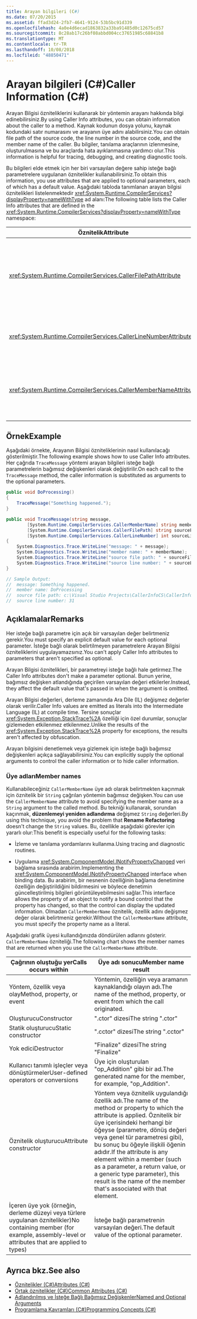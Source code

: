 ```yaml
---
title: Arayan bilgileri (C#)
ms.date: 07/20/2015
ms.assetid: ffad3d24-2fb7-4641-9124-53b5bc91d339
ms.openlocfilehash: 4a0e4d6ecad1863832a33ba91485d0c12675cd57
ms.sourcegitcommit: 8c28ab17c26bf08abbd004cc37651985c68841b8
ms.translationtype: MT
ms.contentlocale: tr-TR
ms.lasthandoff: 10/08/2018
ms.locfileid: "48850471"
---
```

# <a name="caller-information-c"></a><span data-ttu-id="e25d6-102">Arayan bilgileri (C#)</span><span class="sxs-lookup"><span data-stu-id="e25d6-102">Caller Information (C#)</span></span>

<span data-ttu-id="e25d6-103">Arayan Bilgisi özniteliklerini kullanarak bir yöntemin arayanı hakkında bilgi edinebilirsiniz.</span><span class="sxs-lookup"><span data-stu-id="e25d6-103">By using Caller Info attributes, you can obtain information about the caller to a method.</span></span> <span data-ttu-id="e25d6-104">Kaynak kodunun dosya yolunu, kaynak kodundaki satır numarasını ve arayanın üye adını alabilirsiniz.</span><span class="sxs-lookup"><span data-stu-id="e25d6-104">You can obtain file path of the source code, the line number in the source code, and the member name of the caller.</span></span> <span data-ttu-id="e25d6-105">Bu bilgiler, tanılama araçlarının izlenmesine, oluşturulmasına ve bu araçlarda hata ayıklanmasına yardımcı olur.</span><span class="sxs-lookup"><span data-stu-id="e25d6-105">This information is helpful for tracing, debugging, and creating diagnostic tools.</span></span>

<span data-ttu-id="e25d6-106">Bu bilgileri elde etmek için her biri varsayılan değere sahip isteğe bağlı parametrelere uygulanan öznitelikler kullanabilirsiniz.</span><span class="sxs-lookup"><span data-stu-id="e25d6-106">To obtain this information, you use attributes that are applied to optional parameters, each of which has a default value.</span></span> <span data-ttu-id="e25d6-107">Aşağıdaki tabloda tanımlanan arayan bilgisi öznitelikleri listelenmektedir <xref:System.Runtime.CompilerServices?displayProperty=nameWithType> ad alanı:</span><span class="sxs-lookup"><span data-stu-id="e25d6-107">The following table lists the Caller Info attributes that are defined in the <xref:System.Runtime.CompilerServices?displayProperty=nameWithType> namespace:</span></span>

|<span data-ttu-id="e25d6-108">Öznitelik</span><span class="sxs-lookup"><span data-stu-id="e25d6-108">Attribute</span></span>|<span data-ttu-id="e25d6-109">Açıklama</span><span class="sxs-lookup"><span data-stu-id="e25d6-109">Description</span></span>|<span data-ttu-id="e25d6-110">Tür</span><span class="sxs-lookup"><span data-stu-id="e25d6-110">Type</span></span>|
|---|---|---|
|<xref:System.Runtime.CompilerServices.CallerFilePathAttribute>|<span data-ttu-id="e25d6-111">Kaynak dosyasının arayanı içeren tam yolu.</span><span class="sxs-lookup"><span data-stu-id="e25d6-111">Full path of the source file that contains the caller.</span></span> <span data-ttu-id="e25d6-112">Bu, derleme zamanındaki dosya yoludur.</span><span class="sxs-lookup"><span data-stu-id="e25d6-112">This is the file path at compile time.</span></span>|`String`|
|<xref:System.Runtime.CompilerServices.CallerLineNumberAttribute>|<span data-ttu-id="e25d6-113">Yöntemin çağrıldığı kaynak dosyadaki satır numarası.</span><span class="sxs-lookup"><span data-stu-id="e25d6-113">Line number in the source file at which the method is called.</span></span>|`Integer`|
|<xref:System.Runtime.CompilerServices.CallerMemberNameAttribute>|<span data-ttu-id="e25d6-114">Arayanın yöntemi veya özellik adı.</span><span class="sxs-lookup"><span data-stu-id="e25d6-114">Method or property name of the caller.</span></span> <span data-ttu-id="e25d6-115">Bkz: [üye adları](#member-names) bu konuda.</span><span class="sxs-lookup"><span data-stu-id="e25d6-115">See [Member Names](#member-names) later in this topic.</span></span>|`String`|

## <a name="example"></a><span data-ttu-id="e25d6-116">Örnek</span><span class="sxs-lookup"><span data-stu-id="e25d6-116">Example</span></span>

<span data-ttu-id="e25d6-117">Aşağıdaki örnekte, Arayanın Bilgisi özniteliklerinin nasıl kullanılacağı gösterilmiştir.</span><span class="sxs-lookup"><span data-stu-id="e25d6-117">The following example shows how to use Caller Info attributes.</span></span> <span data-ttu-id="e25d6-118">Her çağrıda `TraceMessage` yöntemi arayan bilgileri isteğe bağlı parametrelerin bağımsız değişkenleri olarak değiştirilir.</span><span class="sxs-lookup"><span data-stu-id="e25d6-118">On each call to the `TraceMessage` method, the caller information is substituted as arguments to the optional parameters.</span></span>

```csharp
public void DoProcessing()
{
    TraceMessage("Something happened.");
}

public void TraceMessage(string message,
        [System.Runtime.CompilerServices.CallerMemberName] string memberName = "",
        [System.Runtime.CompilerServices.CallerFilePath] string sourceFilePath = "",
        [System.Runtime.CompilerServices.CallerLineNumber] int sourceLineNumber = 0)
{
    System.Diagnostics.Trace.WriteLine("message: " + message);
    System.Diagnostics.Trace.WriteLine("member name: " + memberName);
    System.Diagnostics.Trace.WriteLine("source file path: " + sourceFilePath);
    System.Diagnostics.Trace.WriteLine("source line number: " + sourceLineNumber);
}

// Sample Output:
//  message: Something happened.
//  member name: DoProcessing
//  source file path: c:\Visual Studio Projects\CallerInfoCS\CallerInfoCS\Form1.cs
//  source line number: 31
```

## <a name="remarks"></a><span data-ttu-id="e25d6-119">Açıklamalar</span><span class="sxs-lookup"><span data-stu-id="e25d6-119">Remarks</span></span>

<span data-ttu-id="e25d6-120">Her isteğe bağlı parametre için açık bir varsayılan değer belirtmeniz gerekir.</span><span class="sxs-lookup"><span data-stu-id="e25d6-120">You must specify an explicit default value for each optional parameter.</span></span> <span data-ttu-id="e25d6-121">İsteğe bağlı olarak belirtilmeyen parametrelere Arayan Bilgisi özniteliklerini uygulayamazsınız.</span><span class="sxs-lookup"><span data-stu-id="e25d6-121">You can't apply Caller Info attributes to parameters that aren't specified as optional.</span></span>

<span data-ttu-id="e25d6-122">Arayan Bilgisi öznitelikleri, bir parametreyi isteğe bağlı hale getirmez.</span><span class="sxs-lookup"><span data-stu-id="e25d6-122">The Caller Info attributes don't make a parameter optional.</span></span> <span data-ttu-id="e25d6-123">Bunun yerine, bağımsız değişken atlandığında geçirilen varsayılan değeri etkilerler.</span><span class="sxs-lookup"><span data-stu-id="e25d6-123">Instead, they affect the default value that's passed in when the argument is omitted.</span></span>

<span data-ttu-id="e25d6-124">Arayan Bilgisi değerleri, derleme zamanında Ara Dile (IL) değişmez değerler olarak verilir.</span><span class="sxs-lookup"><span data-stu-id="e25d6-124">Caller Info values are emitted as literals into the Intermediate Language (IL) at compile time.</span></span> <span data-ttu-id="e25d6-125">Tersine sonuçlar <xref:System.Exception.StackTrace%2A> özelliği için özel durumlar, sonuçlar gizlemeden etkilenmez etkilenmez.</span><span class="sxs-lookup"><span data-stu-id="e25d6-125">Unlike the results of the <xref:System.Exception.StackTrace%2A> property for exceptions, the results aren't affected by obfuscation.</span></span>

<span data-ttu-id="e25d6-126">Arayan bilgisini denetlemek veya gizlemek için isteğe bağlı bağımsız değişkenleri açıkça sağlayabilirsiniz.</span><span class="sxs-lookup"><span data-stu-id="e25d6-126">You can explicitly supply the optional arguments to control the caller information or to hide caller information.</span></span>

### <a name="member-names"></a><span data-ttu-id="e25d6-127">Üye adları</span><span class="sxs-lookup"><span data-stu-id="e25d6-127">Member names</span></span>

<span data-ttu-id="e25d6-128">Kullanabileceğiniz `CallerMemberName` üye adı olarak belirtmekten kaçınmak için öznitelik bir `String` çağrılan yöntemin bağımsız değişken.</span><span class="sxs-lookup"><span data-stu-id="e25d6-128">You can use the `CallerMemberName` attribute to avoid specifying the member name as a `String` argument to the called method.</span></span> <span data-ttu-id="e25d6-129">Bu tekniği kullanarak, sorundan kaçınmak, **düzenlemeyi yeniden adlandırma** değişmez `String` değerleri.</span><span class="sxs-lookup"><span data-stu-id="e25d6-129">By using this technique, you avoid the problem that **Rename Refactoring** doesn't change the `String` values.</span></span> <span data-ttu-id="e25d6-130">Bu, özellikle aşağıdaki görevler için yararlı olur:</span><span class="sxs-lookup"><span data-stu-id="e25d6-130">This benefit is especially useful for the following tasks:</span></span>

- <span data-ttu-id="e25d6-131">İzleme ve tanılama yordamlarını kullanma.</span><span class="sxs-lookup"><span data-stu-id="e25d6-131">Using tracing and diagnostic routines.</span></span>

- <span data-ttu-id="e25d6-132">Uygulama <xref:System.ComponentModel.INotifyPropertyChanged> veri bağlama sırasında arabirim.</span><span class="sxs-lookup"><span data-stu-id="e25d6-132">Implementing the <xref:System.ComponentModel.INotifyPropertyChanged> interface when binding data.</span></span> <span data-ttu-id="e25d6-133">Bu arabirim, bir nesnenin özelliğinin bağlama denetimine özelliğin değiştirildiğini bildirmesini ve böylece denetimin güncelleştirilmiş bilgileri görüntüleyebilmesini sağlar.</span><span class="sxs-lookup"><span data-stu-id="e25d6-133">This interface allows the property of an object to notify a bound control that the property has changed, so that the control can display the updated information.</span></span> <span data-ttu-id="e25d6-134">Olmadan `CallerMemberName` öznitelik, özellik adını değişmez değer olarak belirtmeniz gerekir.</span><span class="sxs-lookup"><span data-stu-id="e25d6-134">Without the `CallerMemberName` attribute, you must specify the property name as a literal.</span></span>

<span data-ttu-id="e25d6-135">Aşağıdaki grafik üyesi kullandığınızda döndürülen adlarını gösterir. `CallerMemberName` özniteliği.</span><span class="sxs-lookup"><span data-stu-id="e25d6-135">The following chart shows the member names that are returned when you use the `CallerMemberName` attribute.</span></span>

|<span data-ttu-id="e25d6-136">Çağrının oluştuğu yer</span><span class="sxs-lookup"><span data-stu-id="e25d6-136">Calls occurs within</span></span>|<span data-ttu-id="e25d6-137">Üye adı sonucu</span><span class="sxs-lookup"><span data-stu-id="e25d6-137">Member name result</span></span>|
|-|-|
|<span data-ttu-id="e25d6-138">Yöntem, özellik veya olay</span><span class="sxs-lookup"><span data-stu-id="e25d6-138">Method, property, or event</span></span>|<span data-ttu-id="e25d6-139">Yöntemin, özelliğin veya aramanın kaynaklandığı olayın adı.</span><span class="sxs-lookup"><span data-stu-id="e25d6-139">The name of the method, property, or event from which the call originated.</span></span>|
|<span data-ttu-id="e25d6-140">Oluşturucu</span><span class="sxs-lookup"><span data-stu-id="e25d6-140">Constructor</span></span>|<span data-ttu-id="e25d6-141">".ctor" dizesi</span><span class="sxs-lookup"><span data-stu-id="e25d6-141">The string ".ctor"</span></span>|
|<span data-ttu-id="e25d6-142">Statik oluşturucu</span><span class="sxs-lookup"><span data-stu-id="e25d6-142">Static constructor</span></span>|<span data-ttu-id="e25d6-143">".cctor" dizesi</span><span class="sxs-lookup"><span data-stu-id="e25d6-143">The string ".cctor"</span></span>|
|<span data-ttu-id="e25d6-144">Yok edici</span><span class="sxs-lookup"><span data-stu-id="e25d6-144">Destructor</span></span>|<span data-ttu-id="e25d6-145">"Finalize" dizesi</span><span class="sxs-lookup"><span data-stu-id="e25d6-145">The string "Finalize"</span></span>|
|<span data-ttu-id="e25d6-146">Kullanıcı tanımlı işleçler veya dönüştürmeler</span><span class="sxs-lookup"><span data-stu-id="e25d6-146">User-defined operators or conversions</span></span>|<span data-ttu-id="e25d6-147">Üye için oluşturulan "op_Addition" gibi bir ad.</span><span class="sxs-lookup"><span data-stu-id="e25d6-147">The generated name for the member, for example, "op_Addition".</span></span>|
|<span data-ttu-id="e25d6-148">Öznitelik oluşturucu</span><span class="sxs-lookup"><span data-stu-id="e25d6-148">Attribute constructor</span></span>|<span data-ttu-id="e25d6-149">Yöntem veya öznitelik uygulandığı özellik adı.</span><span class="sxs-lookup"><span data-stu-id="e25d6-149">The name of the method or property to which the attribute is applied.</span></span> <span data-ttu-id="e25d6-150">Öznitelik bir üye içerisindeki herhangi bir öğeyse (parametre, dönüş değeri veya genel tür parametresi gibi), bu sonuç bu öğeyle ilişkili öğenin adıdır.</span><span class="sxs-lookup"><span data-stu-id="e25d6-150">If the attribute is any element within a member (such as a parameter, a return value, or a generic type parameter), this result is the name of the member that's associated with that element.</span></span>|
|<span data-ttu-id="e25d6-151">İçeren üye yok (örneğin, derleme düzeyi veya türlere uygulanan öznitelikler)</span><span class="sxs-lookup"><span data-stu-id="e25d6-151">No containing member (for example, assembly-level or attributes that are applied to types)</span></span>|<span data-ttu-id="e25d6-152">İsteğe bağlı parametrenin varsayılan değeri.</span><span class="sxs-lookup"><span data-stu-id="e25d6-152">The default value of the optional parameter.</span></span>|

## <a name="see-also"></a><span data-ttu-id="e25d6-153">Ayrıca bkz.</span><span class="sxs-lookup"><span data-stu-id="e25d6-153">See also</span></span>

- [<span data-ttu-id="e25d6-154">Öznitelikler (C#)</span><span class="sxs-lookup"><span data-stu-id="e25d6-154">Attributes (C#)</span></span>](../../../csharp/programming-guide/concepts/attributes/index.md)
- [<span data-ttu-id="e25d6-155">Ortak öznitelikler (C#)</span><span class="sxs-lookup"><span data-stu-id="e25d6-155">Common Attributes (C#)</span></span>](../../../csharp/programming-guide/concepts/attributes/common-attributes.md)
- [<span data-ttu-id="e25d6-156">Adlandırılmış ve İsteğe Bağlı Bağımsız Değişkenler</span><span class="sxs-lookup"><span data-stu-id="e25d6-156">Named and Optional Arguments</span></span>](../../../csharp/programming-guide/classes-and-structs/named-and-optional-arguments.md)
- [<span data-ttu-id="e25d6-157">Programlama Kavramları (C#)</span><span class="sxs-lookup"><span data-stu-id="e25d6-157">Programming Concepts (C#)</span></span>](../../../csharp/programming-guide/concepts/index.md)

